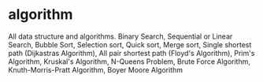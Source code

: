 # algorithm
All data structure and algorithms. Binary Search, Sequential or Linear Search, Bubble Sort, Selection sort, Quick sort, Merge sort, Single shortest path (Dijkastras Algorithm), All pair shortest path (Floyd's Algorithm), Prim's Algorithm, Kruskal's Algorithm, N-Queens Problem, Brute Force Algorithm, Knuth-Morris-Pratt Algorithm, Boyer Moore Algorithm
